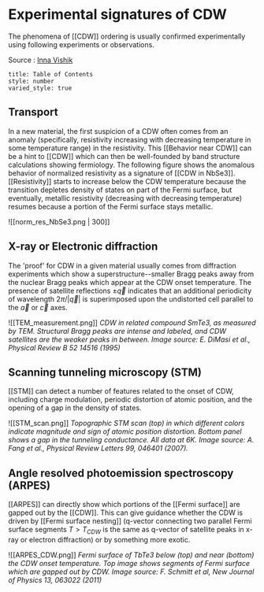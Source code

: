 # Experimental signatures of CDW
The phenomena of [[CDW]] ordering is usually confirmed experimentally using following experiments or observations. 

Source : [Inna Vishik](https://www.quora.com/How-do-I-confirm-a-Charge-Density-Wave-CDW-phase-experimentally-What-is-the-transport-behaviors-of-CDW-phase/answer/Inna-Vishik)
```toc
title: Table of Contents
style: number
varied_style: true
```
## Transport
In a new material, the first suspicion of a CDW often comes from an anomaly (specifically, resistivity increasing with decreasing temperature in some temperature range) in the resistivity. This [[Behavior near CDW]] can be a hint to [[CDW]] which can then be well-founded by band structure calculations showing fermiology.  The following figure shows the anomalous behavior of normalized resistivity as a signature of [[CDW in NbSe3]]. [[Resistivity]] starts to increase below the CDW temperature because the transition depletes density of states on part of the Fermi surface, but eventually, metallic resistivity (decreasing with decreasing temperature) resumes because a portion of the Fermi surface stays metallic.

![[norm_res_NbSe3.png | 300]]

## X-ray or Electronic diffraction 
The 'proof' for CDW in a given material usually comes from diffraction experiments which show a superstructure--smaller Bragg peaks away from the nuclear Bragg peaks which appear at the CDW onset temperature. The presence of satellite reflections $\pm\vec{q}$ indicates that an additional periodicity of wavelength $2\pi/|\vec{q}|$ is superimposed upon the undistorted cell parallel to the $\vec{a}$ or $\vec{c}$ axes. 

![[TEM_measurement.png]]
*CDW in related compound SmTe3, as measured by TEM. Structural Bragg peaks are intense and labeled, and CDW satellites are the weaker peaks in between. Image source: E. DiMasi et al., Physical Review B 52 14516 (1995)*

## Scanning tunneling microscopy (STM)
[[STM]] can detect a number of features related to the onset of CDW, including charge modulation, periodic distortion of atomic position, and the opening of a gap in the density of states.

![[STM_scan.png]]
*Topographic STM scan (top) in which different colors indicate magnitude and sign of atomic position distortion. Bottom panel shows a gap in the tunneling conductance. All data at 6K. Image source: A. Fang et al., Physical Review Letters 99, 046401 (2007).*

## Angle resolved photoemission spectroscopy (ARPES)
[[ARPES]] can directly show which portions of the [[Fermi surface]] are gapped out by the [[CDW]]. This can give guidance whether the CDW is driven by [[Fermi surface nesting]] (q-vector connecting two parallel Fermi surface segments $T>T_{CDW}$ is the same as q-vector of satellite peaks in x-ray or electron diffraction) or by something more exotic.

![[ARPES_CDW.png]]
*Fermi surface of TbTe3 below (top) and near (bottom) the CDW onset temperature. Top image shows segments of Fermi surface which are gapped out by CDW. Image source: F. Schmitt et al, New Journal of Physics 13, 063022 (2011)*
